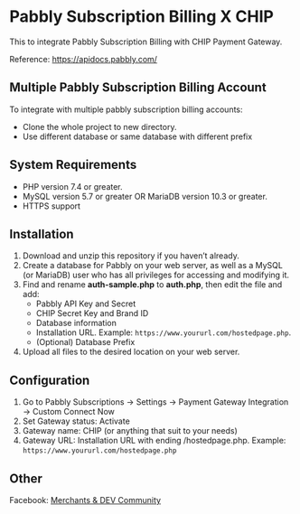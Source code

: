 # Pabbly Subscription Billing X CHIP

This to integrate Pabbly Subscription Billing with CHIP Payment Gateway.

Reference: https://apidocs.pabbly.com/

## Multiple Pabbly Subscription Billing Account

To integrate with multiple pabbly subscription billing accounts:
- Clone the whole project to new directory.
- Use different database or same database with different prefix

## System Requirements

- PHP version 7.4 or greater.
- MySQL version 5.7 or greater OR MariaDB version 10.3 or greater.
- HTTPS support

## Installation

1. Download and unzip this repository if you haven’t already.
1. Create a database for Pabbly on your web server, as well as a MySQL (or MariaDB) user who has all privileges for accessing and modifying it.
1. Find and rename **auth-sample.php** to **auth.php**, then edit the file and add:
    - Pabbly API Key and Secret
    - CHIP Secret Key and Brand ID
    - Database information
    - Installation URL. Example: `https://www.yoururl.com/hostedpage.php`.
    - (Optional) Database Prefix
1. Upload all files to the desired location on your web server.

## Configuration

1. Go to Pabbly Subscriptions -> Settings -> Payment Gateway Integration -> Custom Connect Now
1. Set Gateway status: Activate
1. Gateway name: CHIP (or anything that suit to your needs)
1. Gateway URL: Installation URL with ending /hostedpage.php. Example: `https://www.yoururl.com/hostedpage.php`

## Other

Facebook: [Merchants & DEV Community](https://www.facebook.com/groups/3210496372558088)

